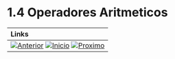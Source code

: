 # 1.4 Operadores Aritmeticos

|**Links** |   
|:--- |
|[![Anterior](https://img.shields.io/badge/Anterior-D70A53?style=for-the-badge)](1.3.md) [![Inicio](https://img.shields.io/badge/Inicio-000000?style=for-the-badge)](../README.md) [![Proximo](https://img.shields.io/badge/Proximo-0078D6?style=for-the-badge)](1.5.md)|